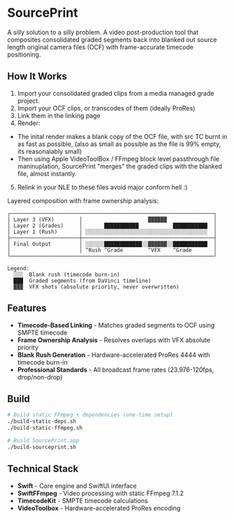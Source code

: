 # SourcePrint

A silly solution to a silly problem.
A video post-production tool that composites consolidated graded segments back into blanked out source length original camera files (OCF) with frame-accurate timecode positioning.

## How It Works

1. Import your consolidated graded clips from a media managed grade project.
2. Import your OCF clips, or transcodes of them (ideally ProRes)
3. Link them in the linking page
4. Render:
  - The inital render makes a blank copy of the OCF file, with src TC burnt in as fast as possible, (also as small as possible as the file is 99% empty, its reasonalably small)
  - Then using Apple VideoToolBox / FFmpeg block level passthrough file maninuplation, SourcePrint "merges" the graded clips with the blanked file, almost instantly.

5. Relink in your NLE to these files avoid major conform hell :)



Layered composition with frame ownership analysis:

```
┌─────────────────────────────────────────────────────────────────┐
│ Layer 3 (VFX)        │                     ▓▓▓▓▓▓               │
│ Layer 2 (Grades)     │       ███████████           ███████████  │
│ Layer 1 (Rush)       │ ░░░░░░░░░░░░░░░░░░░░░░░░░░░░░░░░░░░░░░░  │
├──────────────────────┼──────────────────────────────────────────┤
│ Final Output         │ ░░░░░░████████████░░▓▓▓▓▓▓░░███████████  │
│                      │ ^Rush ^Grade        ^VFX    ^Grade       │
└─────────────────────────────────────────────────────────────────┘

Legend:
  ░░░  Blank rush (timecode burn-in)
  ███  Graded segments (from DaVinci timeline)
  ▓▓▓  VFX shots (absolute priority, never overwritten)
```

## Features

- **Timecode-Based Linking** - Matches graded segments to OCF using SMPTE timecode
- **Frame Ownership Analysis** - Resolves overlaps with VFX absolute priority
- **Blank Rush Generation** - Hardware-accelerated ProRes 4444 with timecode burn-in
- **Professional Standards** - All broadcast frame rates (23.976-120fps, drop/non-drop)

## Build

```bash
# Build static FFmpeg + dependencies (one-time setup)
./build-static-deps.sh
./build-static-ffmpeg.sh

# Build SourcePrint.app
./build-sourceprint.sh
```

## Technical Stack

- **Swift** - Core engine and SwiftUI interface
- **SwiftFFmpeg** - Video processing with static FFmpeg 7.1.2
- **TimecodeKit** - SMPTE timecode calculations
- **VideoToolbox** - Hardware-accelerated ProRes encoding
